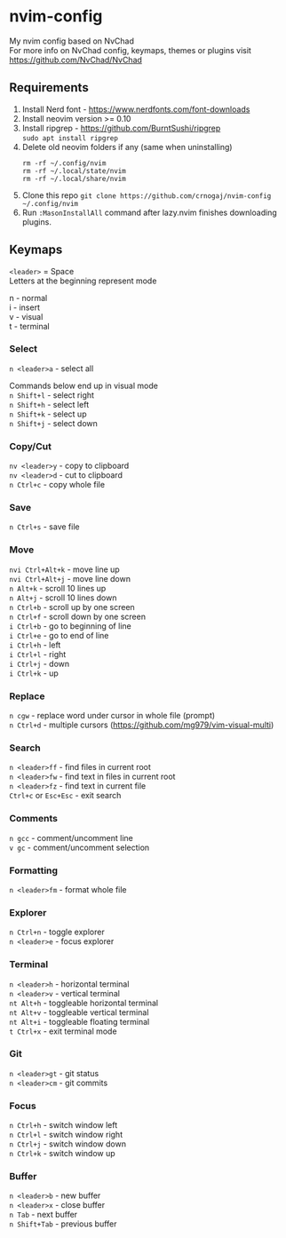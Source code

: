 # nvim-config
My nvim config based on NvChad  
For more info on NvChad config, keymaps, themes or plugins visit https://github.com/NvChad/NvChad 

## Requirements
1. Install Nerd font - https://www.nerdfonts.com/font-downloads
2. Install neovim version >= 0.10
3. Install ripgrep - https://github.com/BurntSushi/ripgrep  
   `sudo apt install ripgrep`
4. Delete old neovim folders if any (same when uninstalling)
   ```
   rm -rf ~/.config/nvim
   rm -rf ~/.local/state/nvim
   rm -rf ~/.local/share/nvim
   ```
6. Clone this repo
   `git clone https://github.com/crnogaj/nvim-config ~/.config/nvim`
7. Run `:MasonInstallAll` command after lazy.nvim finishes downloading plugins.

## Keymaps
`<leader>` = Space  
Letters at the beginning represent mode

n - normal  
i - insert  
v - visual  
t - terminal

### Select
`n <leader>a` - select all

Commands below end up in visual mode  
`n Shift+l` - select right  
`n Shift+h` - select left  
`n Shift+k` - select up  
`n Shift+j` - select down  

### Copy/Cut
`nv <leader>y` - copy to clipboard  
`nv <leader>d` - cut to clipboard  
`n Ctrl+c` - copy whole file

### Save
`n Ctrl+s` - save file

### Move
`nvi Ctrl+Alt+k` - move line up  
`nvi Ctrl+Alt+j` - move line down  
`n Alt+k` - scroll 10 lines up  
`n Alt+j` - scroll 10 lines down  
`n Ctrl+b` - scroll up by one screen  
`n Ctrl+f` - scroll down by one screen  
`i Ctrl+b` - go to beginning of line  
`i Ctrl+e` - go to end of line  
`i Ctrl+h` - left  
`i Ctrl+l` - right  
`i Ctrl+j` - down  
`i Ctrl+k` - up

### Replace
`n cgw` - replace word under cursor in whole file (prompt)  
`n Ctrl+d` - multiple cursors (https://github.com/mg979/vim-visual-multi)

### Search
`n <leader>ff` - find files in current root  
`n <leader>fw` - find text in files in current root  
`n <leader>fz` - find text in current file  
`Ctrl+c` or `Esc+Esc` - exit search

### Comments
`n gcc` - comment/uncomment line  
`v gc` - comment/uncomment selection

### Formatting
`n <leader>fm` - format whole file

### Explorer
`n Ctrl+n` - toggle explorer  
`n <leader>e` - focus explorer

### Terminal
`n <leader>h` - horizontal terminal  
`n <leader>v` - vertical terminal  
`nt Alt+h` - toggleable horizontal terminal  
`nt Alt+v` - toggleable vertical terminal  
`nt Alt+i` - toggleable floating terminal  
`t Ctrl+x` - exit terminal mode

### Git
`n <leader>gt` - git status  
`n <leader>cm` - git commits

### Focus
`n Ctrl+h` - switch window left  
`n Ctrl+l` - switch window right  
`n Ctrl+j` - switch window down  
`n Ctrl+k` - switch window up

### Buffer
`n <leader>b` - new buffer  
`n <leader>x` - close buffer  
`n Tab` - next buffer  
`n Shift+Tab` - previous buffer

